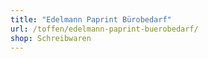 ```yaml
---
title: "Edelmann Paprint Bürobedarf"
url: /toffen/edelmann-paprint-buerobedarf/
shop: Schreibwaren
---
```


